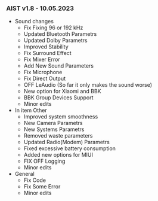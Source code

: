 ### AIST v1.8 - 10.05.2023

* Sound changes
  * Fix Fixing 96 or 192 kHz
  * Updated Bluetooth Parametrs
  * Updated Dolby Parametrs
  * Improved Stability
  * Fix Surround Effect
  * Fix Mixer Error
  * Add New Sound Parameters
  * Fix Microphone
  * Fix Direct Output
  * OFF LeAudio (So far it only makes the sound worse)
  * New option for Xiaomi and BBK
  * BBK Group Devices Support
  * Minor edits
* In item Other
  * Improved system smoothness
  * New Camera Parametrs
  * New Systems Parametrs
  * Removed waste parameters
  * Updated Radio(Modem) Parametrs
  * Fixed excessive battery consumption
  * Added new options for MIUI
  * FIX OFF Logging
  * Minor edits
* General
  * Fix Code
  * Fix Some Error
  * Minor edits
